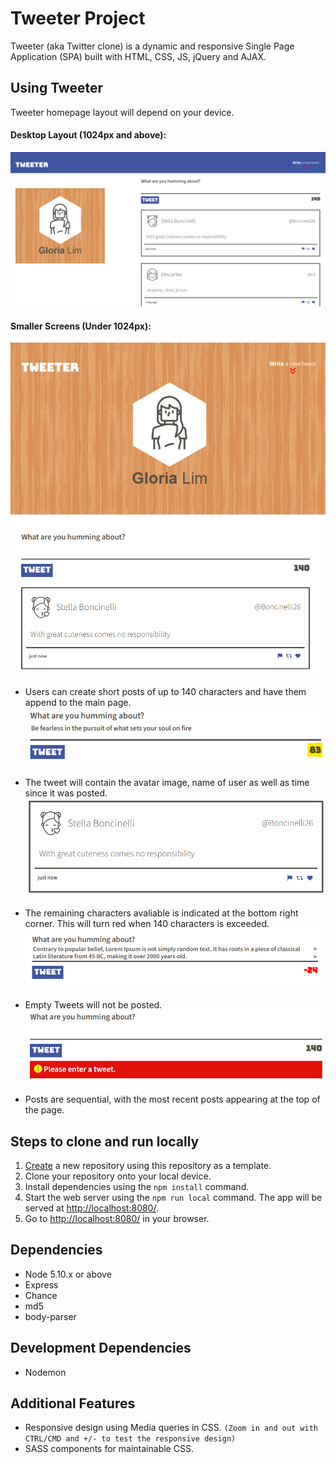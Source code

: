 # Tweeter Project

Tweeter (aka Twitter clone) is a dynamic and responsive Single Page Application (SPA) built with HTML, CSS, JS, jQuery and AJAX.


## Using Tweeter
Tweeter homepage layout will depend on your device.

#### Desktop Layout (1024px and above):
  ![Tweeter Desktop Layout](./docs/tweeter-homepage-desktop.png)

#### Smaller Screens (Under 1024px):
  ![Tweeter Smaller Screen Layout](./docs/tweeter-homepage-smallscreen.png)

- Users can create short posts of up to 140 characters and have them append to the main page.
![Individual Tweet](./docs/tweet-text.png) <br><br>
- The tweet will contain the avatar image, name of user as well as time since it was posted. 
![Individual Tweet](./docs/individual-tweet.png) <br><br>
- The remaining characters avaliable is indicated at the bottom right corner. This will turn red when 140 characters is exceeded. 
![Individual Tweet](./docs/characters-exceeded-error.png) <br><br>
- Empty Tweets will not be posted.
![Individual Tweet](./docs/empty-tweet-error.png) <br><br>
- Posts are sequential, with the most recent posts appearing at the top of the page.


## Steps to clone and run locally

1. [Create](https://docs.github.com/en/repositories/creating-and-managing-repositories/creating-a-repository-from-a-template) a new repository using this repository as a template.
2. Clone your repository onto your local device.
3. Install dependencies using the `npm install` command.
3. Start the web server using the `npm run local` command. The app will be served at <http://localhost:8080/>.
4. Go to <http://localhost:8080/> in your browser.

## Dependencies

- Node 5.10.x or above
- Express
- Chance
- md5
- body-parser

## Development Dependencies

- Nodemon

## Additional Features

- Responsive design using Media queries in CSS.
`(Zoom in and out with CTRL/CMD and +/- to test the responsive design)`
- SASS components for maintainable CSS.

